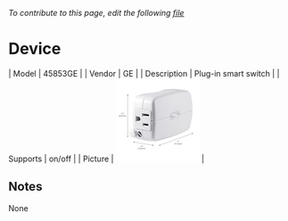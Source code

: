 
*To contribute to this page, edit the following
[file](https://github.com/Koenkk/zigbee2mqtt.io/blob/master/docgen/device_page_notes.js)*

# Device

| Model | 45853GE  |
| Vendor  | GE  |
| Description | Plug-in smart switch |
| Supports | on/off |
| Picture | ![../images/devices/45853GE.jpg](../images/devices/45853GE.jpg) |

## Notes

None
